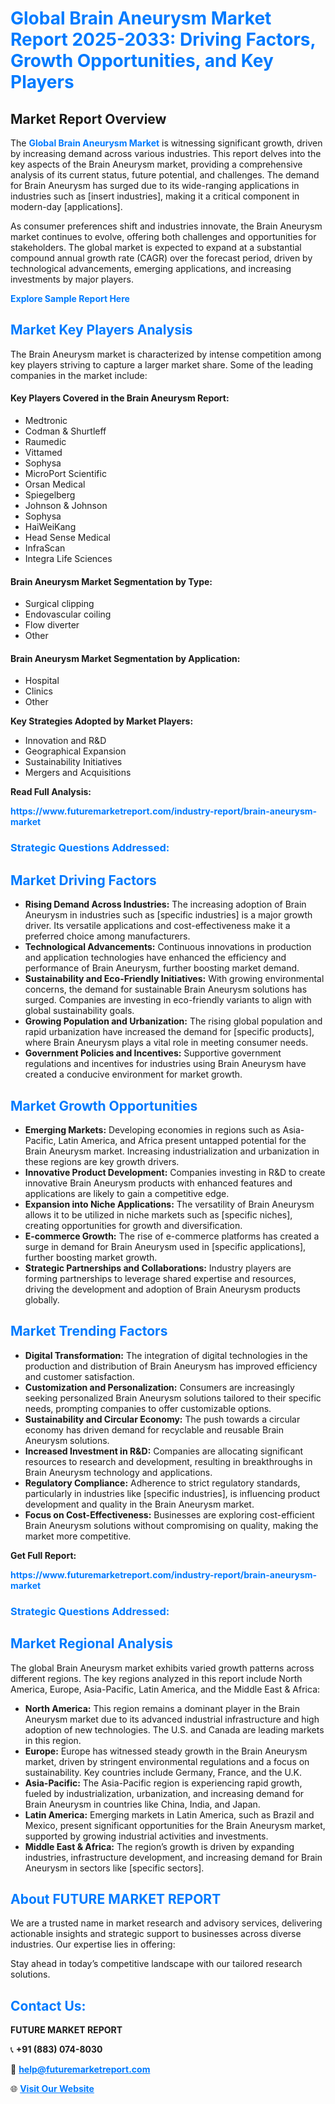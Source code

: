 <h1 style="color: #007BFF;">Global Brain Aneurysm Market Report 2025-2033: Driving Factors, Growth Opportunities, and Key Players</h1>

<section id="overview">
<h2>Market Report Overview</h2>
<p>The <a href="https://www.futuremarketreport.com/industry-report/brain-aneurysm-market" style="color: #007BFF; text-decoration: none;"><strong>Global Brain Aneurysm Market</strong></a> is witnessing significant growth, driven by increasing demand across various industries. This report delves into the key aspects of the Brain Aneurysm market, providing a comprehensive analysis of its current status, future potential, and challenges. The demand for Brain Aneurysm has surged due to its wide-ranging applications in industries such as [insert industries], making it a critical component in modern-day [applications].</p>
<p>As consumer preferences shift and industries innovate, the Brain Aneurysm market continues to evolve, offering both challenges and opportunities for stakeholders. The global market is expected to expand at a substantial compound annual growth rate (CAGR) over the forecast period, driven by technological advancements, emerging applications, and increasing investments by major players.</p>
</section>

<section id="overview">
<p><a href="https://www.futuremarketreport.com/request-sample/reportId=48888" style="color: #007BFF; text-decoration: none;"><strong>Explore Sample Report Here</strong></a></p>
</section>

<section id="key-players">
<h2 style="color: #007BFF;">Market Key Players Analysis</h2>
<p>The Brain Aneurysm market is characterized by intense competition among key players striving to capture a larger market share. Some of the leading companies in the market include:</p>
<h4>Key Players Covered in the Brain Aneurysm Report:</h4>
<ul><li>Medtronic</li><li>Codman &amp; Shurtleff</li><li>Raumedic</li><li>Vittamed</li><li>Sophysa</li><li>MicroPort Scientific</li><li>Orsan Medical</li><li>Spiegelberg</li><li>Johnson &amp; Johnson</li><li>Sophysa</li><li>HaiWeiKang</li><li>Head Sense Medical</li><li>InfraScan</li><li>Integra Life Sciences</li></ul>
<h4>Brain Aneurysm Market Segmentation by Type:</h4>
<ul><li>Surgical clipping</li><li>Endovascular coiling</li><li>Flow diverter</li><li>Other</li></ul>

<h4>Brain Aneurysm Market Segmentation by Application:</h4>
<ul><li>Hospital</li><li>Clinics</li><li>Other</li></ul>
<p><strong>Key Strategies Adopted by Market Players:</strong></p>
<ul>
<li>Innovation and R&D</li>
<li>Geographical Expansion</li>
<li>Sustainability Initiatives</li>
<li>Mergers and Acquisitions</li>
</ul>
</section>

<section>
<p><strong>Read Full Analysis: </strong></p><a href="https://www.futuremarketreport.com/industry-report/brain-aneurysm-market" style="color: #007BFF; text-decoration: none;"><strong>https://www.futuremarketreport.com/industry-report/brain-aneurysm-market</strong></a>
<h3 style="color: #007BFF;">Strategic Questions Addressed:</h3>
</section>

<section id="driving-factors">
<h2 style="color: #007BFF;">Market Driving Factors</h2>
<ul>
<li><strong>Rising Demand Across Industries:</strong> The increasing adoption of Brain Aneurysm in industries such as [specific industries] is a major growth driver. Its versatile applications and cost-effectiveness make it a preferred choice among manufacturers.</li>
<li><strong>Technological Advancements:</strong> Continuous innovations in production and application technologies have enhanced the efficiency and performance of Brain Aneurysm, further boosting market demand.</li>
<li><strong>Sustainability and Eco-Friendly Initiatives:</strong> With growing environmental concerns, the demand for sustainable Brain Aneurysm solutions has surged. Companies are investing in eco-friendly variants to align with global sustainability goals.</li>
<li><strong>Growing Population and Urbanization:</strong> The rising global population and rapid urbanization have increased the demand for [specific products], where Brain Aneurysm plays a vital role in meeting consumer needs.</li>
<li><strong>Government Policies and Incentives:</strong> Supportive government regulations and incentives for industries using Brain Aneurysm have created a conducive environment for market growth.</li>
</ul>
</section>

<section id="growth-opportunities">
<h2 style="color: #007BFF;">Market Growth Opportunities</h2>
<ul>
<li><strong>Emerging Markets:</strong> Developing economies in regions such as Asia-Pacific, Latin America, and Africa present untapped potential for the Brain Aneurysm market. Increasing industrialization and urbanization in these regions are key growth drivers.</li>
<li><strong>Innovative Product Development:</strong> Companies investing in R&D to create innovative Brain Aneurysm products with enhanced features and applications are likely to gain a competitive edge.</li>
<li><strong>Expansion into Niche Applications:</strong> The versatility of Brain Aneurysm allows it to be utilized in niche markets such as [specific niches], creating opportunities for growth and diversification.</li>
<li><strong>E-commerce Growth:</strong> The rise of e-commerce platforms has created a surge in demand for Brain Aneurysm used in [specific applications], further boosting market growth.</li>
<li><strong>Strategic Partnerships and Collaborations:</strong> Industry players are forming partnerships to leverage shared expertise and resources, driving the development and adoption of Brain Aneurysm products globally.</li>
</ul>
</section>

<section id="trending-factors">
<h2 style="color: #007BFF;">Market Trending Factors</h2>
<ul>
<li><strong>Digital Transformation:</strong> The integration of digital technologies in the production and distribution of Brain Aneurysm has improved efficiency and customer satisfaction.</li>
<li><strong>Customization and Personalization:</strong> Consumers are increasingly seeking personalized Brain Aneurysm solutions tailored to their specific needs, prompting companies to offer customizable options.</li>
<li><strong>Sustainability and Circular Economy:</strong> The push towards a circular economy has driven demand for recyclable and reusable Brain Aneurysm solutions.</li>
<li><strong>Increased Investment in R&D:</strong> Companies are allocating significant resources to research and development, resulting in breakthroughs in Brain Aneurysm technology and applications.</li>
<li><strong>Regulatory Compliance:</strong> Adherence to strict regulatory standards, particularly in industries like [specific industries], is influencing product development and quality in the Brain Aneurysm market.</li>
<li><strong>Focus on Cost-Effectiveness:</strong> Businesses are exploring cost-efficient Brain Aneurysm solutions without compromising on quality, making the market more competitive.</li>
</ul>
</section>

<section>
<p><strong>Get Full Report: </strong></p><a href="https://www.futuremarketreport.com/industry-report/brain-aneurysm-market" style="color: #007BFF; text-decoration: none;"><strong>https://www.futuremarketreport.com/industry-report/brain-aneurysm-market</strong></a>
<h3 style="color: #007BFF;">Strategic Questions Addressed:</h3>
</section>


<section id="regional-analysis">
<h2 style="color: #007BFF;">Market Regional Analysis</h2>
<p>The global Brain Aneurysm market exhibits varied growth patterns across different regions. The key regions analyzed in this report include North America, Europe, Asia-Pacific, Latin America, and the Middle East & Africa:</p>
<ul>
<li><strong>North America:</strong> This region remains a dominant player in the Brain Aneurysm market due to its advanced industrial infrastructure and high adoption of new technologies. The U.S. and Canada are leading markets in this region.</li>
<li><strong>Europe:</strong> Europe has witnessed steady growth in the Brain Aneurysm market, driven by stringent environmental regulations and a focus on sustainability. Key countries include Germany, France, and the U.K.</li>
<li><strong>Asia-Pacific:</strong> The Asia-Pacific region is experiencing rapid growth, fueled by industrialization, urbanization, and increasing demand for Brain Aneurysm in countries like China, India, and Japan.</li>
<li><strong>Latin America:</strong> Emerging markets in Latin America, such as Brazil and Mexico, present significant opportunities for the Brain Aneurysm market, supported by growing industrial activities and investments.</li>
<li><strong>Middle East & Africa:</strong> The region’s growth is driven by expanding industries, infrastructure development, and increasing demand for Brain Aneurysm in sectors like [specific sectors].</li>
</ul>
</section>

<footer>
<h2 style="color: #007BFF;">About FUTURE MARKET REPORT</h2>
<p>We are a trusted name in market research and advisory services, delivering actionable insights and strategic support to businesses across diverse industries. Our expertise lies in offering:</p>

<p>Stay ahead in today’s competitive landscape with our tailored research solutions.</p>

<h2 style="color: #007BFF;">Contact Us:</h2>
<p><strong>FUTURE MARKET REPORT</strong></p>
<p>📞 <strong>+91 (883) 074-8030</strong></p>
<p>📧 <strong><a href="mailto:help@futuremarketreport.com" style="color: #007BFF;">help@futuremarketreport.com</a></strong></p>
<p>🌐 <strong><a href="https://www.futuremarketreport.com/" style="color: #007BFF;">Visit Our Website</a></strong></p>
</footer>